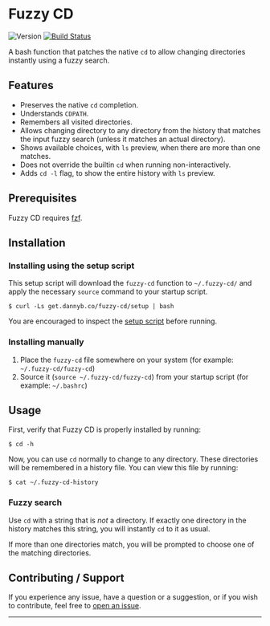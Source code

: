 # Fuzzy CD

![Version](https://img.shields.io/badge/version-0.1.1-blue.svg)
[![Build Status](https://github.com/DannyBen/fuzzy-cd/workflows/Test/badge.svg)](https://github.com/DannyBen/fuzzy-cd/actions?query=workflow%3ATest)

A bash function that patches the native `cd` to allow changing directories
instantly using a fuzzy search.


## Features

- Preserves the native `cd` completion.
- Understands `CDPATH`.
- Remembers all visited directories.
- Allows changing directory to any directory from the history that matches the
  input fuzzy search (unless it matches an actual directory).
- Shows available choices, with `ls` preview, when there are more than one
  matches.
- Does not override the builtin `cd` when running non-interactively.
- Adds `cd -l` flag, to show the entire history with `ls` preview.


## Prerequisites

Fuzzy CD requires [fzf].


## Installation

### Installing using the setup script

This setup script will download the `fuzzy-cd` function to `~/.fuzzy-cd/` and
apply the necessary `source` command to your startup script.

```shell
$ curl -Ls get.dannyb.co/fuzzy-cd/setup | bash
```

You are encouraged to inspect the [setup script](setup) before running.

### Installing manually

1. Place the `fuzzy-cd` file somewhere on your system (for example: `~/.fuzzy-cd/fuzzy-cd`)
2. Source it (`source ~/.fuzzy-cd/fuzzy-cd`) from your startup script (for example: `~/.bashrc`)


## Usage


First, verify that Fuzzy CD is properly installed by running:

```shell
$ cd -h
```

Now, you can use `cd` normally to change to any directory. These directories
will be remembered in a history file. You can view this file by running:

```shell
$ cat ~/.fuzzy-cd-history
```

### Fuzzy search

Use `cd` with a string that is *not* a directory. If exactly one directory in
the history matches this string, you will instantly `cd` to it as usual.

If more than one directories match, you will be prompted to choose one of the
matching directories.
    

## Contributing / Support

If you experience any issue, have a question or a suggestion, or if you wish
to contribute, feel free to [open an issue][issues].

---

[issues]: https://github.com/DannyBen/fuzzy-cd/issues
[fzf]: https://github.com/junegunn/fzf
